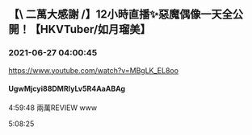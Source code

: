 ## 【\ 二萬大感謝 /】12小時直播✨惡魔偶像一天全公開！【HKVTuber/如月瑠美】
### 2021-06-27 04:00:45
https://www.youtube.com/watch?v=MBgLK_EL8oo
#### UgwMjcyi88DMRIyLv5R4AaABAg
4:59:48 兩萬REVIEW www

5:08:25

